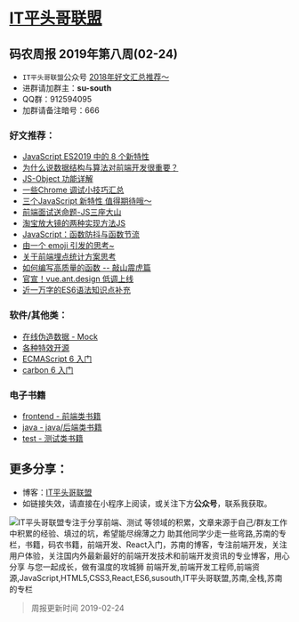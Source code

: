 
# [IT平头哥联盟](https://susouth.com/ "@IT·平头哥联盟，码农书籍，苏南的专栏")

##  码农周报 2019年第八周(02-24)

+ `IT平头哥联盟`公众号 [2018年好文汇总推荐～](https://mp.weixin.qq.com/s/-BA4X3ScSSpsZRrUCyTuBw)
+ 进群请加群主：**su-south**
+ QQ群：912594095
+ 加群请备注暗号：666

### 好文推荐：
+ [JavaScript ES2019 中的 8 个新特性
](https://juejin.im/post/5c6b6913e51d45209a1ca03c)
+ [为什么说数据结构与算法对前端开发很重要？](https://mp.weixin.qq.com/s/G2QRaZaM0Qy0fayCGLM8Xw)
+ [JS-Object 功能详解](https://segmentfault.com/a/1190000018252193)
+ [一些Chrome 调试小技巧汇总](https://mp.weixin.qq.com/s/aVrZUgq9C7x4Kojpa6Dz2A)
+ [三个JavaScript 新特性 值得期待哦～](https://mp.weixin.qq.com/s/FOUJ6v31OxMfcNT6jkOjzg)
+ [前端面试送命题-JS三座大山](https://mp.weixin.qq.com/s/qOHwdqScNzjoyiiS7VbIBw)
+ [淘宝放大镜的两种实现方法JS](https://segmentfault.com/a/1190000018260168)
+ [JavaScript：函数防抖与函数节流](https://segmentfault.com/a/1190000018266110)
+ [由一个 emoji 引发的思考~](https://mp.weixin.qq.com/s/R1vJkz_4OCYjeYgbs8hPgA)
+ [关于前端埋点统计方案思考](https://mp.weixin.qq.com/s/0LY_ADg9qpKEUy1FjOOf8Q)
+ [如何编写高质量的函数 -- 敲山震虎篇](https://juejin.im/post/5c6bbf0f6fb9a049ba4224fd)
+ [官宣！vue.ant.design 低调上线](https://juejin.im/post/5c6a2b1ae51d457fce015862)
+ [近一万字的ES6语法知识点补充](https://juejin.im/post/5c6234f16fb9a049a81fcca5)

### 软件/其他类：
+ [在线伪造数据 - Mock](https://easy-mock.com/)
+ [各种特效开源](https://codepen.io/)
+ [ECMAScript 6 入门](http://es6.ruanyifeng.com/#README)
+ [carbon 6 入门](https://carbon.now.sh/ "Create and share beautiful images of your source code.Start typing or drop a file into the text area to get started.")

### 电子书籍
+ [frontend - 前端类书籍](../frontend "前端类电子书籍整理")
+ [java - java/后端类书籍](../java "java或后端开发人员电子书籍整理")
+ [test - 测试类书籍](../test "测试人员电子书籍整理")

## 更多分享：
+ 博客：[IT平头哥联盟](https://susouth.com "IT平头哥联盟")
+ 如链接失效，请直接在小程序上阅读，或关注下方**公众号**，联系我获取。

![IT平头哥联盟专注于分享前端、测试 等领域的积累，文章来源于自己/群友工作中积累的经验、填过的坑，希望能尽绵薄之力 助其他同学少走一些弯路,苏南的专栏，书籍，码农书籍，前端开发、React入门，苏南的博客，专注前端开发，关注用户体验，关注国内外最新最好的前端开发技术和前端开发资讯的专业博客，用心分享 与您一起成长，做有温度的攻城狮 前端开发,前端开发工程师,前端资源,JavaScript,HTML5,CSS3,React,ES6,susouth,IT平头哥联盟,苏南,全栈,苏南的专栏](https://user-images.githubusercontent.com/18324563/70633966-608b2980-1c6c-11ea-8123-34f1fd13484e.png "IT平头哥联盟")

> 周报更新时间 2019-02-24


